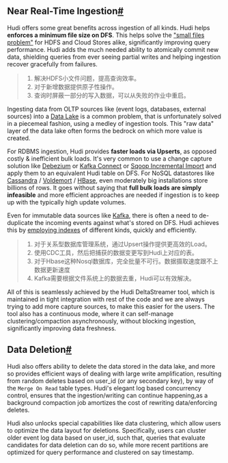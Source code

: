 ## Near Real-Time Ingestion[#](https://hudi.apache.org/docs/use_cases#near-real-time-ingestion)

Hudi offers some great benefits across ingestion of all kinds. Hudi helps **enforces a minimum file size on DFS**. This helps solve the ["small files problem"](https://blog.cloudera.com/blog/2009/02/the-small-files-problem/) for HDFS and Cloud Stores alike, significantly improving query performance. Hudi adds the much needed ability to atomically commit new data, shielding queries from ever seeing partial writes and helping ingestion recover gracefully from failures.

> 1. 解决HDFS小文件问题，提高查询效率。
> 2. 对于新增数据提供原子性操作。
> 3. 查询时屏蔽一部分的写入数据，可以从失败的作业中重启。

Ingesting data from OLTP sources like (event logs, databases, external sources) into a [Data Lake](http://martinfowler.com/bliki/DataLake) is a common problem, that is unfortunately solved in a piecemeal fashion, using a medley of ingestion tools. This "raw data" layer of the data lake often forms the bedrock on which more value is created.

For RDBMS ingestion, Hudi provides **faster loads via Upserts**, as opposed costly & inefficient bulk loads. It's very common to use a change capture solution like [Debezium](http://debezium.io/) or [Kafka Connect](https://docs.confluent.io/platform/current/connect/index) or [Sqoop Incremental Import](https://sqoop.apache.org/docs/1.4.2/SqoopUserGuide#_incremental_imports) and apply them to an equivalent Hudi table on DFS. For NoSQL datastores like [Cassandra](http://cassandra.apache.org/) / [Voldemort](http://www.project-voldemort.com/voldemort/) / [HBase](https://hbase.apache.org/), even moderately big installations store billions of rows. It goes without saying that **full bulk loads are simply infeasible** and more efficient approaches are needed if ingestion is to keep up with the typically high update volumes.

Even for immutable data sources like [Kafka](https://kafka.apache.org/), there is often a need to de-duplicate the incoming events against what's stored on DFS. Hudi achieves this by [employing indexes](http://hudi.apache.org/blog/hudi-indexing-mechanisms/) of different kinds, quickly and efficiently.

> 1. 对于关系型数据库管理系统，通过Upsert操作提供更高效的Load。
> 2. 使用CDC工具，然后把捕获的数据变更写到Hudi上对应的表。
> 3. 对于Hbase这种Nosql数据库，完全批量不可行。数据摄取速度跟不上数据更新速度
> 4. Kafka需要根据文件系统上的数据去重，Hudi可以有效解决。

All of this is seamlessly achieved by the Hudi DeltaStreamer tool, which is maintained in tight integration with rest of the code and we are always trying to add more capture sources, to make this easier for the users. The tool also has a continuous mode, where it can self-manage clustering/compaction asynchronously, without blocking ingestion, significantly improving data freshness.

## Data Deletion[#](https://hudi.apache.org/docs/use_cases#data-deletion)

Hudi also offers ability to delete the data stored in the data lake, and more so provides efficient ways of dealing with large write amplification, resulting from random deletes based on user_id (or any secondary key), by way of the `Merge On Read` table types. Hudi's elegant log based concurrency control, ensures that the ingestion/writing can continue happening,as a background compaction job amortizes the cost of rewriting data/enforcing deletes.

Hudi also unlocks special capabilities like data clustering, which allow users to optimize the data layout for deletions. Specifically, users can cluster older event log data based on user_id, such that, queries that evaluate candidates for data deletion can do so, while more recent partitions are optimized for query performance and clustered on say timestamp.

> 